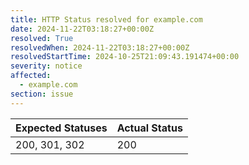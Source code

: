 ```yaml
---
title: HTTP Status resolved for example.com
date: 2024-11-22T03:18:27+00:00Z
resolved: True
resolvedWhen: 2024-11-22T03:18:27+00:00Z
resolvedStartTime: 2024-10-25T21:09:43.191474+00:00
severity: notice
affected:
  - example.com
section: issue
---
```


| Expected Statuses | Actual Status  |
|-------------------|----------------|
| 200, 301, 302 | 200 |
